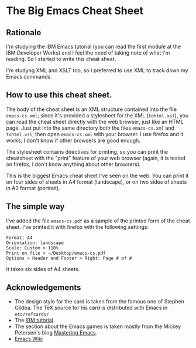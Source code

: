 # The Big Emacs Cheat Sheet

## Rationale

I'm studying the IBM Emacs tutorial (you can read the first module at
the IBM Developer Works) and I feel the need of taking note of
what I'm reading. So I started to write this cheat sheet.

I'm studyng XML and XSLT too, so I preferred to use XML to track down
my Emacs commands.


## How to use this cheat sheet.

The body of the cheat sheet is an XML structure contained into the
file `emacs-cs.xml`; since it's provided a stylesheet for the XML
(`tohtml.xsl`), you can read the cheat sheet directly with the web
browser, just like an HTML page. Just put into the same directory both
the files `emacs-cs.xml` and `tohtml.xsl`, then open `emacs-cs.xml`
with your browser. I use firefox and it works; I don't know if other
browsers are good enough.

The stylesheet contains directives for printing, so you can print the
cheatsheet with the "print" feature of your web browser (again, it is
tested on firefox, I don't know anything about other browsers).

This is the biggest Emacs cheat sheet I've seen on the web. You can
print it on four sides of sheets in A4 format (landscape), or on two
sides of sheets in A3 format (portrait).


## The simple way

I've added the file `emacs-cs.pdf` as a sample of the printed form of
the cheat sheet. I've printed it with firefox with the following
settings:

    Format: A4
    Orientation: landscape
    Scale: Custom > 110%
    Print on file > ~/Desktop/emacs-cs.pdf
    Options > Header and Footer > Right: Page # of #

It takes six sides of A4 sheets.


## Acknowledgements

* The design style for the card is taken from the famous one of
  Stephen Gildea. The TeX source for his card is distributed with
  Emacs in `etc/refcards/`
* The [IBM tutorial][2]
* The section about the Emacs games is taken mostly from the Mickey
  Petersen's blog [Mastering Emacs][3].
* [Emacs Wiki][4]


[2]: https://www.ibm.com/developerworks/aix/tutorials/au-emacs1/index.html
[3]: https://www.masteringemacs.org/article/fun-games-in-emacs
[4]: https://www.emacswiki.org

